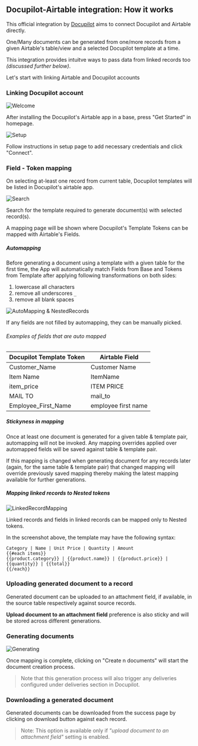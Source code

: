 ## Docupilot-Airtable integration: How it works

This official integration by [Docupilot](https://docupilot.app) aims to connect Docupilot and Airtable directly.

One/Many documents can be generated from one/more records from a given Airtable's table/view and a selected Docupilot template at a time.

This integration provides intuitve ways to pass data from linked records too _(discussed further below)_.

Let's start with linking Airtable and Docupilot accounts

### Linking Docupilot account

![Welcome](screenshots/1-welcome.png)

After installing the Docupilot's Airtable app in a base, press "Get Started" in homepage.

![Setup](screenshots/2-setup.png)

Follow instructions in setup page to add necessary credentials and click "Connect".

### Field - Token mapping

On selecting at-least one record from current table, Docupilot templates will be listed in Docupilot's airtable app.

![Search](screenshots/3-search.gif)

Search for the template required to generate document(s) with selected record(s).

A mapping page will be shown where Docupilot's Template Tokens can be mapped with Airtable's Fields.

##### Automapping

Before generating a document using a template with a given table for the first time, the App will automatically match Fields from Base and Tokens from Template after applying following transformations on both sides:
1. lowercase all characters
2. remove all underscores `_`
3. remove all blank spaces ` `

![AutoMapping & NestedRecords](screenshots/6-automapper-nested.gif)

If any fields are not filled by automapping, they can be manually picked.

###### Examples of fields that are auto mapped

| Docupilot Template Token | Airtable Field |
|--------------------------|----------------|
|Customer_Name			   | Customer Name	|
|Item Name			   	   | ItemName       |
|item_price 			   | ITEM PRICE		|
|MAIL TO	 			   | mail_to		|
|Employee_First_Name	   | employee first name|

##### Stickyness in mapping

Once at least one document is generated for a given table & template pair, automapping will not be invoked. Any mapping overrides applied over automapped fields will be saved against table & template pair.

If this mapping is changed when generating document for any records later (again, for the same table & template pair) that changed mapping will override previously saved mapping thereby making the latest mapping available for further generations.

##### Mapping linked records to Nested tokens

![LinkedRecordMapping](screenshots/7-mapping-linked-records.png)

Linked records and fields in linked records can be mapped only to Nested tokens.

In the screenshot above, the template may have the following syntax:

```
Category | Name | Unit Price | Quantity | Amount
{{#each items}}
{{product.category}} | {{product.name}} | {{product.price}} | {{quantity}} | {{total}}
{{/each}}
```

### Uploading generated document to a record

Generated document can be uploaded to an attachment field, if available, in the source table respectively against source records.

**Upload document to an attachment field** preference is also sticky and will be stored across different generations.

### Generating documents

![Generating](screenshots/8-generating.gif)

Once mapping is complete, clicking on "Create n documents" will start the document creation process.

> Note that this generation process will also trigger any deliveries configured under
> deliveries section in Docupilot.

### Downloading a generated document

Generated documents can be downloaded from the success page by clicking on download button
against each record.

> Note: This option is available only if _"upload document to an attachment field"_ setting is enabled.
